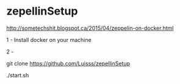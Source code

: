 # zepellinSetup

http://sometechshit.blogspot.ca/2015/04/zeppelin-on-docker.html

1 - Install docker on your machine

2 - 

git clone https://github.com/Luisss/zepellinSetup

./start.sh 
